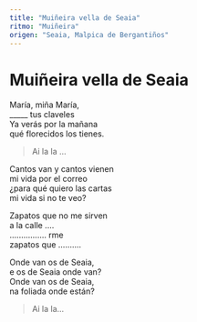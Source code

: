 ```yaml
---
title: "Muiñeira vella de Seaia"
ritmo: "Muiñeira"
origen: "Seaia, Malpica de Bergantiños"
---
```


# Muiñeira vella de Seaia

María, miña María,<br>
_____ tus claveles<br>
Ya verás por la mañana<br>
qué florecidos los tienes.

> Ai la la ...

Cantos van y cantos vienen<br>
mi vida por el correo<br>
¿para qué quiero las cartas<br>
mi vida si no te veo?

Zapatos que no me sirven<br>
a la calle ....<br>
................ rme<br>
zapatos que ..........

Onde van os de Seaia,<br>
e os de Seaia onde van?<br>
Onde van os de Seaia,<br>
na foliada onde están?

> Ai la la...